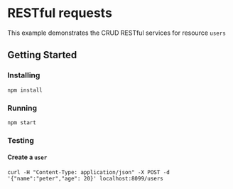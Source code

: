 # RESTful requests
This example demonstrates the CRUD RESTful services for resource `users`

## Getting Started

### Installing
```
npm install
```
### Running
```
npm start
```
### Testing
#### Create a `user`
```
curl -H "Content-Type: application/json" -X POST -d '{"name":"peter","age": 20}' localhost:8099/users
```
